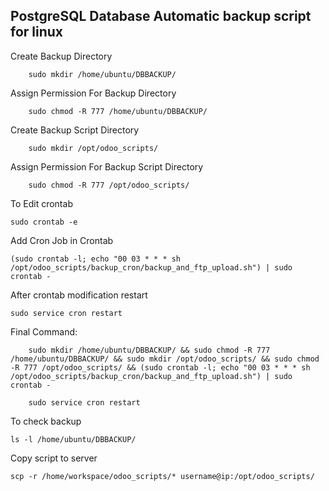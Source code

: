 
PostgreSQL Database Automatic backup script for linux
-----------------------------------------------------


Create Backup Directory

		sudo mkdir /home/ubuntu/DBBACKUP/
	
Assign Permission For Backup Directory

		sudo chmod -R 777 /home/ubuntu/DBBACKUP/
	
Create Backup Script Directory

		sudo mkdir /opt/odoo_scripts/

Assign Permission For Backup Script Directory

		sudo chmod -R 777 /opt/odoo_scripts/

To Edit crontab
	
	sudo crontab -e

Add Cron Job in Crontab
	
	(sudo crontab -l; echo "00 03 * * * sh /opt/odoo_scripts/backup_cron/backup_and_ftp_upload.sh") | sudo crontab -

After crontab modification restart 

	sudo service cron restart

Final Command:
	
		sudo mkdir /home/ubuntu/DBBACKUP/ && sudo chmod -R 777 /home/ubuntu/DBBACKUP/ && sudo mkdir /opt/odoo_scripts/ && sudo chmod -R 777 /opt/odoo_scripts/ && (sudo crontab -l; echo "00 03 * * * sh /opt/odoo_scripts/backup_cron/backup_and_ftp_upload.sh") | sudo crontab -

		sudo service cron restart

To check backup
	
	ls -l /home/ubuntu/DBBACKUP/


Copy script to server

	scp -r /home/workspace/odoo_scripts/* username@ip:/opt/odoo_scripts/

